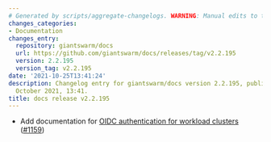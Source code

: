 ```yaml
---
# Generated by scripts/aggregate-changelogs. WARNING: Manual edits to this files will be overwritten.
changes_categories:
- Documentation
changes_entry:
  repository: giantswarm/docs
  url: https://github.com/giantswarm/docs/releases/tag/v2.2.195
  version: 2.2.195
  version_tag: v2.2.195
date: '2021-10-25T13:41:24'
description: Changelog entry for giantswarm/docs version 2.2.195, published on 25
  October 2021, 13:41.
title: docs release v2.2.195
---
```


- Add documentation for [OIDC authentication for workload clusters](https://docs.giantswarm.io/advanced/access-management/configure-dex-in-your-cluster/) ([#1159](https://github.com/giantswarm/docs/pull/1159))
